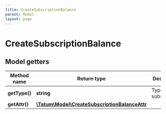 ```yaml
---
title: CreateSubscriptionBalance
parent: Model
layout: page
---
```


# CreateSubscriptionBalance

## Model getters

Method name | Return type | Description | Notes
------------ | ------------- | ------------- | -------------
**getType()** | **string** | Type of the subscription. | ex.: `ACCOUNT_BALANCE_LIMIT`
**getAttr()** | [**\Tatum\Model\CreateSubscriptionBalanceAttr**](../CreateSubscriptionBalanceAttr) |  | ex.: `null`

